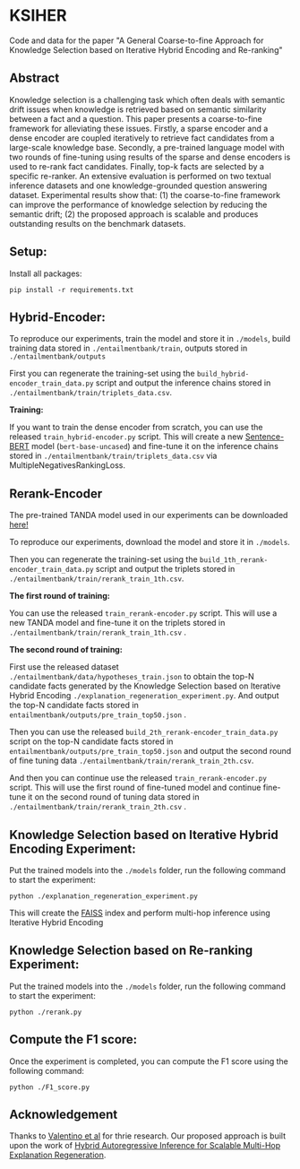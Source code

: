 # KSIHER
Code and data for the paper "A General Coarse-to-fine Approach for Knowledge Selection based on Iterative Hybrid Encoding and Re-ranking"

## Abstract

Knowledge selection is a challenging task which often deals with semantic drift issues when knowledge is retrieved based on semantic similarity between a fact and a question. This paper presents a coarse-to-fine framework for alleviating these issues. Firstly, a sparse encoder and a dense encoder are coupled iteratively to retrieve fact candidates from a large-scale knowledge base. Secondly, a pre-trained language model with two rounds of fine-tuning using results of the sparse and dense encoders is used to re-rank fact candidates. Finally, top-k facts are selected by a specific re-ranker. An extensive evaluation is performed on two textual inference datasets and one knowledge-grounded question answering dataset. Experimental results show that: (1) the coarse-to-fine framework can improve the performance of knowledge selection by reducing the semantic drift; (2) the proposed approach is scalable and produces outstanding results on the benchmark datasets.

## Setup:

Install all packages:

`pip install -r requirements.txt`

## Hybrid-Encoder:

To reproduce our experiments, train the model and store it in `./models`, build training data stored in `./entailmentbank/train`, outputs stored in `./entailmentbank/outputs`

First you can regenerate the training-set using the `build_hybrid-encoder_train_data.py` script and output the inference chains stored in `./entailmentbank/train/triplets_data.csv`.

**Training:**

If you want to train the dense encoder from scratch, you can use the released `train_hybrid-encoder.py` script. This will create a new [Sentence-BERT](https://www.sbert.net/) model (`bert-base-uncased`) and fine-tune it on the inference chains stored in `./entailmentbank/train/triplets_data.csv` via MultipleNegativesRankingLoss.

## Rerank-Encoder

The pre-trained TANDA model used in our experiments can be downloaded [here!](https://d3t7erp6ge410c.cloudfront.net/tanda-aaai-2020/models/tanda_roberta_base_asnq.tar)

To reproduce our experiments, download the model and store it in `./models`.

Then you can regenerate the training-set using the `build_1th_rerank-encoder_train_data.py` script and output the triplets stored in `./entailmentbank/train/rerank_train_1th.csv`.

**The first round of training:**

You can use the released `train_rerank-encoder.py` script. This will use a new TANDA model and fine-tune it on the triplets stored in `./entailmentbank/train/rerank_train_1th.csv` .

**The second round of training:**

First use the released dataset `./entailmentbank/data/hypotheses_train.json` to obtain the top-N candidate facts generated by the Knowledge Selection based on Iterative Hybrid Encoding `./explanation_regeneration_experiment.py`. And output the top-N candidate facts stored in `entailmentbank/outputs/pre_train_top50.json` .

Then you can use the released `build_2th_rerank-encoder_train_data.py` script on the top-N candidate facts stored in `entailmentbank/outputs/pre_train_top50.json` and output the second round of fine tuning data `./entailmentbank/train/rerank_train_2th.csv`.

And then you can continue use the released `train_rerank-encoder.py` script. This will use the first round of fine-tuned model and continue fine-tune it on the second round of tuning data stored in `./entailmentbank/train/rerank_train_2th.csv` .

##  Knowledge Selection based on Iterative Hybrid Encoding Experiment:

Put the trained models into the `./models` folder, run the following command to start the experiment:

`python ./explanation_regeneration_experiment.py`

This will create the [FAISS](https://faiss.ai/) index and perform multi-hop inference using Iterative Hybrid Encoding

##  Knowledge Selection based on Re-ranking Experiment:

Put the trained models into the `./models` folder, run the following command to start the experiment:

`python ./rerank.py`

##  Compute the F1 score:

Once the experiment is completed, you can compute the F1 score using the following command:

`python ./F1_score.py`

##  Acknowledgement

Thanks to [Valentino et al](https://github.com/ai-systems/hybrid_autoregressive_inference) for thrie research. Our proposed approach is built upon the work
of [Hybrid Autoregressive Inference for Scalable Multi-Hop Explanation Regeneration](https://arxiv.org/abs/2107.11879). 
